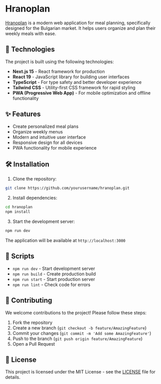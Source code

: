 # Hranoplan

[Hranoplan](https://hranoplan.vercel.app/) is a modern web application for meal planning, specifically designed for the Bulgarian market. It helps users organize and plan their weekly meals with ease.

## 🚀 Technologies

The project is built using the following technologies:

- **Next.js 15** - React framework for production
- **React 19** - JavaScript library for building user interfaces
- **TypeScript** - For type safety and better developer experience
- **Tailwind CSS** - Utility-first CSS framework for rapid styling
- **PWA (Progressive Web App)** - For mobile optimization and offline functionality

## ✨ Features

- Create personalized meal plans
- Organize weekly menus
- Modern and intuitive user interface
- Responsive design for all devices
- PWA functionality for mobile experience

## 🛠️ Installation

1. Clone the repository:
```bash
git clone https://github.com/yourusername/hranoplan.git
```

2. Install dependencies:
```bash
cd hranoplan
npm install
```

3. Start the development server:
```bash
npm run dev
```

The application will be available at `http://localhost:3000`

## 📝 Scripts

- `npm run dev` - Start development server
- `npm run build` - Create production build
- `npm run start` - Start production server
- `npm run lint` - Check code for errors

## 🤝 Contributing

We welcome contributions to the project! Please follow these steps:

1. Fork the repository
2. Create a new branch (`git checkout -b feature/AmazingFeature`)
3. Commit your changes (`git commit -m 'Add some AmazingFeature'`)
4. Push to the branch (`git push origin feature/AmazingFeature`)
5. Open a Pull Request

## 📄 License

This project is licensed under the MIT License - see the [LICENSE](LICENSE) file for details.
